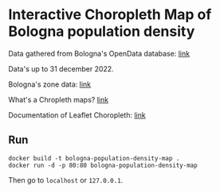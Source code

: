 # Interactive Choropleth Map of Bologna population density

Data gathered from Bologna's OpenData database: [link](https://inumeridibolognametropolitana.it/100grafici/territorio)

Data's up to 31 december 2022.

Bologna's zone data: [link](https://opendata.comune.bologna.it/explore/dataset/zone-del-comune-di-bologna/information/?location=13,44.4887,11.33169&basemap=jawg.streets)

What's a Chropleth maps? [link](https://en.wikipedia.org/wiki/Choropleth_map)

Documentation of Leaflet Choropleth: [link](https://leafletjs.com/examples/choropleth/)

## Run

```
docker build -t bologna-population-density-map .
docker run -d -p 80:80 bologna-population-density-map
```

Then go to `localhost` or `127.0.0.1`.